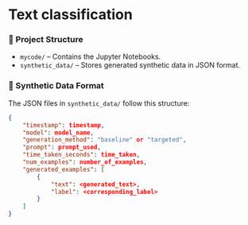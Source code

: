 # Text classification

### 📂 Project Structure

- `mycode/` – Contains the Jupyter Notebooks.
- `synthetic_data/` – Stores generated synthetic data in JSON format.

### 📄 Synthetic Data Format

The JSON files in `synthetic_data/` follow this structure:

```json
{
    "timestamp": timestamp,
    "model": model_name,
    "generation_method": "baseline" or "targeted",
    "prompt": prompt_used,
    "time_taken_seconds": time_taken,
    "num_examples": number_of_examples,
    "generated_examples": [
        {
            "text": <generated_text>,
            "label": <corresponding_label>
        }
    ]
}
```
